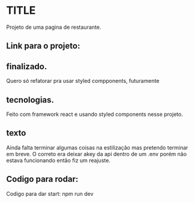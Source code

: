 




# TITLE
Projeto de uma pagina de restaurante.

## Link para o projeto:

## finalizado.
Quero só refatorar pra usar styled compponents, futuramente
## tecnologias.
Feito com framework react e usando styled components nesse projeto.

## texto
Ainda falta terminar algumas coisas na estilização mas pretendo terminar em breve.
O correto era deixar akey da api dentro de um .env porém não estava funcionando então fiz um reajuste.


## Codigo para rodar:
Codigo para dar start: npm run dev